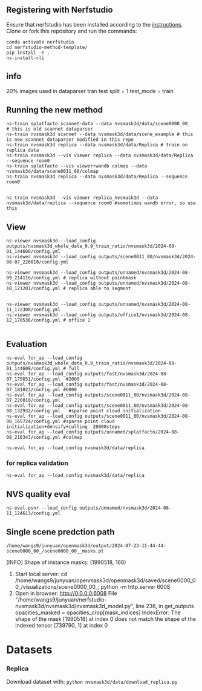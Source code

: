 ## Registering with Nerfstudio
Ensure that nerfstudio has been installed according to the [instructions](https://docs.nerf.studio/en/latest/quickstart/installation.html). Clone or fork this repository and run the commands:

```
conda activate nerfstudio
cd nerfstudio-method-template/
pip install -e .
ns-install-cli
```
## info
20% images used in dataparser
tran test split = 1
test_mode = train

## Running the new method
```
ns-train splatfacto scannet-data --data nvsmask3d/data/scene0000_00_  # this is old scannet dataparser
ns-train nvsmask3d scannet --data nvsmask3d/data/scene_example # this is new scannet dataparser modified in this repo
ns-train nvsmask3d replica --data nvsmask3d/data/Replica # train on replica data
ns-train nvsmask3d --vis viewer replica --data nvsmask3d/data/Replica --sequence room0
ns-train splatfacto --vis viewer+wandb colmap --data nvsmask3d/data/scene0011_00/colmap 
ns-train nvsmask3d replica --data nvsmask3d/data/Replica --sequence room0


ns-train nvsmask3d --vis viewer replica_nvsmask3d --data nvsmask3d/data/replica --sequence room0 #sometimes wandb error, so use this
```
## View
```
ns-viewer nvsmask3d --load_config outputs/nvsmask3d_whole_data_0.9_train_ratio/nvsmask3d/2024-08-01_144608/config.yml
ns-viewer nvsmask3d --load_config outputs/scene0011_00/nvsmask3d/2024-08-07_220010/config.yml

ns-viewer nvsmask3d --load_config outputs/unnamed/nvsmask3d/2024-08-09_214116/config.yml # replica without pointmask
ns-viewer nvsmask3d --load_config outputs/unnamed/nvsmask3d/2024-08-10_121201/config.yml # replica able to segment


ns-viewer nvsmask3d --load_config outputs/unnamed/nvsmask3d/2024-08-11_172308/config.yml
ns-viewer nvsmask3d --load_config outputs/office1/nvsmask3d/2024-08-12_170536/config.yml # office 1


```

## Evaluation 
```
ns-eval for_ap --load_config outputs/nvsmask3d_whole_data_0.9_train_ratio/nvsmask3d/2024-08-01_144608/config.yml # full
ns-eval for_ap --load_config outputs/fast/nvsmask3d/2024-08-07_175651/config.yml  #2000
ns-eval for_ap --load_config outputs/fast/nvsmask3d/2024-08-07_181023/config.yml #6000
ns-eval for_ap --load_config outputs/scene0011_00/nvsmask3d/2024-08-07_220010/config.yml
ns-eval for_ap --load_config outputs/scene0011_00/nvsmask3d/2024-08-08_132932/config.yml   #sparse point cloud initialization
ns-eval for_ap --load_config outputs/scene0011_00/nvsmask3d/2024-08-08_165724/config.yml #sparse point cloud initialization+densify+culling  20000steps
ns-eval for_ap --load_config outputs/unnamed/splatfacto/2024-08-08_210343/config.yml #colmap

ns-eval for_ap --load_config nvsmask3d/data/replica
```
### for replica validation
```
ns-eval for_ap --load_config nvsmask3d/data/replica
```
## NVS quality eval
```
ns-eval psnr --load_config outputs/unnamed/nvsmask3d/2024-08-11_124613/config.yml
```
## Single scene predction path
```
/home/wangs9/junyuan/openmask3d/output/2024-07-23-11-44-44-scene0000_00_/scene0000_00__masks.pt
```

[INFO] Shape of instance masks: (1990518, 166)

1) Start local server: 
    cd /home/wangs9/junyuan/openmask3d/openmask3d/saved/scene0000_00_/visualizations/scene0000_00_; python -m http.server 6008
2) Open in browser:
    http://0.0.0.0:6008
      File "/home/wangs9/junyuan/nerfstudio-nvsmask3d/nvsmask3d/nvsmask3d_model.py", line 236, in get_outputs
    opacities_masked = opacities_crop[mask_indices]
IndexError: The shape of the mask [1990518] at index 0 does not match the shape of the indexed tensor [739790, 1] at index 0

# Datasets
### Replica
Download dataset with: `python nvsmask3d/data/download_replica.py`
